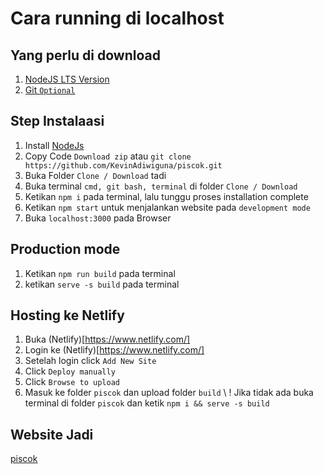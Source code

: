 # Cara running di localhost

## Yang perlu di download
1. [NodeJS LTS Version](https://nodejs.org/en/) 
2. [Git `Optional`](https://git-scm.com/downloads) 

## Step Instalaasi
1. Install [NodeJs](https://nodejs.org/en/) 
2. Copy Code `Download zip` atau `git clone https://github.com/KevinAdiwiguna/piscok.git` 
3. Buka Folder `Clone / Download` tadi 
4. Buka terminal `cmd, git bash, terminal` di folder `Clone / Download` 
5. Ketikan `npm i` pada terminal, lalu tunggu proses installation complete
6. Ketikan `npm start` untuk menjalankan website pada `development mode` 
7. Buka `localhost:3000` pada Browser 

## Production mode
1. Ketikan `npm run build` pada terminal
2. ketikan `serve -s build` pada terminal

## Hosting ke Netlify
1. Buka (Netlify)[https://www.netlify.com/]
2. Login ke (Netlify)[https://www.netlify.com/]
3. Setelah login click `Add New Site`
4. Click `Deploy manually`
5. Click `Browse to upload`
6. Masuk ke folder `piscok` dan upload folder `build` \ 
! Jika tidak ada buka terminal di folder `piscok` dan ketik `npm i && serve -s build`

## Website Jadi
[piscok](https://piscok.netlify.app/)

